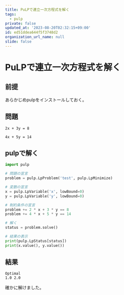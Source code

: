 ```yaml
---
title: PuLPで連立一次方程式を解く
tags:
  - pulp
private: false
updated_at: '2023-08-20T02:32:15+09:00'
id: ed51ddea644f5f3748d2
organization_url_name: null
slide: false
---
```

# PuLPで連立一次方程式を解く

## 前提

あらかじめpulpをインストールしておく。

## 問題

    2x + 3y = 8

    4x + 5y = 14

## pulpで解く
  
  ```python
  import pulp

  # 問題の宣言
  problem = pulp.LpProblem('test', pulp.LpMinimize)

  # 変数の宣言
  x = pulp.LpVariable('x', lowBound=0)
  y = pulp.LpVariable('y', lowBound=0)

  # 制約条件の宣言
  problem += 2 * x + 3 * y == 8
  problem += 4 * x + 5 * y == 14

  # 解く
  status = problem.solve()

  # 結果の表示
  print(pulp.LpStatus[status])
  print(x.value(), y.value())
  ```

## 結果

  ```
  Optimal
  1.0 2.0
  ```
  確かに解けました。
